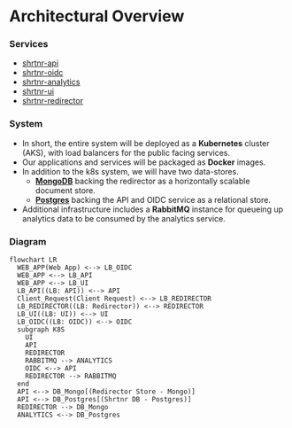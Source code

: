 # Architectural Overview

### Services

- [shrtnr-api](services/shrtnr-api.md)
- [shrtnr-oidc](services/shrtnr-oidc.md)
- [shrtnr-analytics](services/shrtnr-analytics.md)
- [shrtnr-ui](services/shrtnr-ui.md)
- [shrtnr-redirector](services/shrtnr-redirector.md)

### System

- In short, the entire system will be deployed as a **Kubernetes** cluster (AKS), with load balancers for the public facing services.
- Our applications and services will be packaged as **Docker** images.
- In addition to the k8s system, we will have two data-stores.
    - [**MongoDB**](data-stores/shrtnr-redirector-store.md) backing the redirector as a horizontally scalable document store.
    - [**Postgres**](data-stores/shrtnr-db.md) backing the API and OIDC service as a relational store.
- Additional infrastructure includes a **RabbitMQ** instance for queueing up analytics data to be consumed by the analytics service.

### Diagram

```mermaid
flowchart LR
  WEB_APP(Web App) <--> LB_OIDC
  WEB_APP <--> LB_API
  WEB_APP <--> LB_UI
  LB_API((LB: API)) <--> API
  Client_Request(Client Request) <--> LB_REDIRECTOR
  LB_REDIRECTOR((LB: Redirector)) <--> REDIRECTOR
  LB_UI((LB: UI)) <--> UI
  LB_OIDC((LB: OIDC)) <--> OIDC
  subgraph K8S
    UI
    API
    REDIRECTOR
    RABBITMQ --> ANALYTICS
    OIDC <--> API
    REDIRECTOR --> RABBITMQ
  end
  API <--> DB_Mongo[(Redirector Store - Mongo)]
  API <--> DB_Postgres[(Shrtnr DB - Postgres)]
  REDIRECTOR --> DB_Mongo
  ANALYTICS <--> DB_Postgres

```